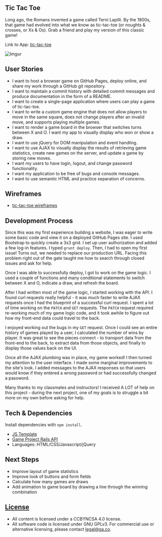## Tic Tac Toe

Long ago, the Romans invented a game called Terni Lapilli. By the 1800s, that game had evolved into what we know as tic-tac-toe (or noughts & crosses, or Xs & Os). Grab a friend and play my version of this classic game!

Link to App: [tic-tac-toe](https://narichasavanorkejoyce.github.io/tic-tac-toe/)

![Imgur](http://i.imgur.com/WFGvJdP.png)

## User Stories

- I want to host a browser game on GitHub Pages, deploy online, and share my work through a GitHub git repository.
- I want to maintain a commit history with detailed commit messages and produce documentation in the form of a README.
- I want to create a single-page application where users can play a game of tic-tac-toe.
- I want to write a custom game engine that does not allow players to move in the same square, does not change players after an invalid move, and supports playing multiple games.
- I want to render a game board in the browser that switches turns between X and O. I want my app to visually display who won or show a draw.
- I want to use jQuery for DOM manipulation and event handling.
- I want to use AJAX to visually display the results of retrieving game statistics, create new games on the server, and update a game by storing new moves.
- I want my users to have login, logout, and change password functionality.
- I want my application to be free of bugs and console messages.
- I want to use semantic HTML and practice separation of concerns.

## Wireframes
- [tic-tac-toe wireframes](http://i.imgur.com/xcEdk7V.jpg)

## Development Process

Since this was my first experience building a website, I was eager to write some basic code and view it on a deployed GitHub Pages site. I used Bootstrap to quickly create a 3x3 grid. I set up user authorization and added a few log-in features. I typed `grunt deploy`. Then, I had to open my first issue! Turns out, we needed to replace our production URL. Facing this problem right out of the gate taught me how to search through closed issues and ask for help.

Once I was able to successfully deploy, I got to work on the game logic. I used a couple of functions and many conditional statements to switch between X and O, indicate a draw, and refresh the board.

After I had written most of the game logic, I started working with the API. I found curl requests really helpful - it was much faster to write AJAX requests once I had the blueprint of a successful curl request. I spent a lot of time working on the `PATCH` and `GET` requests. The `PATCH` request required re-working much of my game logic code, and it took awhile to figure out how my front-end data could travel to the back.

I enjoyed working out the bugs in my `GET` request. Once I could see an entire history of games played by a user, I calculated the number of wins by player. It was great to see the pieces connect - to transport data from the front-end to the back, to extract data from those objects, and finally to display those values back on the UI.

Once all the AJAX plumbing was in place, my game worked! I then turned my attention to the user interface. I made some marginal improvements to the site's look. I added messages to the AJAX responses so that users would know if they entered a wrong password or had successfully changed a password.

Many thanks to my classmates and instructors! I received A LOT of help on this project - during the next project, one of my goals is to struggle a bit more on my own before asking for help.

## Tech & Dependencies

Install dependencies with `npm install`.

- [JS Template](https://github.com/ga-wdi-boston/browser-template)
- [Game Project Rails API](https://github.com/ga-wdi-boston/game-project-api)
- Languages: HTML/CSS/Javascript/jQuery

## Next Steps

- Improve layout of game statistics
- Improve look of buttons and form fields
- Calculate how many games are draws
- Add animation to game board by drawing a line through the winning combination

## [License](LICENSE)

- All content is licensed under a CC­BY­NC­SA 4.0 license.
- All software code is licensed under GNU GPLv3. For commercial use or alternative licensing, please contact legal@ga.co.
